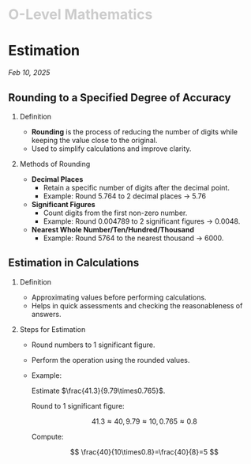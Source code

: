 <h1 style="color: #ccc">O-Level Mathematics</h1>

# Estimation

*Feb 10, 2025*

## Rounding to a Specified Degree of Accuracy

1.  Definition

    -   **Rounding** is the process of reducing the number of digits while keeping the value close to the original.
    -   Used to simplify calculations and improve clarity.

2.  Methods of Rounding

    -   **Decimal Places**
        -   Retain a specific number of digits after the decimal point.
        -   Example: Round $5.764$ to $2$ decimal places → $5.76$
    -   **Significant Figures**
        -   Count digits from the first non-zero number.
        -   Example: Round $0.004789$ to $2$ significant figures → $0.0048$.
    -   **Nearest Whole Number/Ten/Hundred/Thousand**
        -   Example: Round $5764$ to the nearest thousand → $6000$.

## Estimation in Calculations

1.  Definition

    -   Approximating values before performing calculations.
    -   Helps in quick assessments and checking the reasonableness of answers.

2.  Steps for Estimation

    -   Round numbers to $1$ significant figure.
    -   Perform the operation using the rounded values.
    -   Example:

        Estimate $\frac{41.3}{9.79\times0.765}$.

        Round to $1$ significant figure:

        $$
        41.3\approx40,9.79\approx10,0.765\approx0.8
        $$

        Compute:

        $$
        \frac{40}{10\times0.8}=\frac{40}{8}=5
        $$
